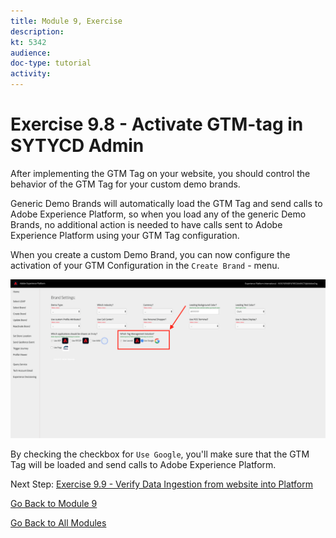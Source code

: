 ```yaml
---
title: Module 9, Exercise
description: 
kt: 5342
audience: 
doc-type: tutorial
activity: 
---
```


# Exercise 9.8 - Activate GTM-tag in SYTYCD Admin

After implementing the GTM Tag on your website, you should control the behavior of the GTM Tag for your custom demo brands.

Generic Demo Brands will automatically load the GTM Tag and send calls to Adobe Experience Platform, so when you load any of the generic Demo Brands, no additional action is needed to have calls sent to Adobe Experience Platform using your GTM Tag configuration.

When you create a custom Demo Brand, you can now configure the activation of your GTM Configuration in the ``Create Brand`` - menu.

![Verify Calls](./images/admintms.png)

By checking the checkbox for ``Use Google``, you'll make sure that the GTM Tag will be loaded and send calls to Adobe Experience Platform.

Next Step: [Exercise 9.9 - Verify Data Ingestion from website into Platform](./ex9.md)

[Go Back to Module 9](./data-ingestion-using-google-tag-manager-and-google-analytics.md)

[Go Back to All Modules](../../README.md)
